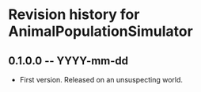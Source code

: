 # Revision history for AnimalPopulationSimulator

## 0.1.0.0 -- YYYY-mm-dd

* First version. Released on an unsuspecting world.
